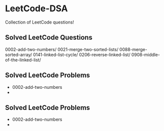 # LeetCode-DSA
Collection of LeetCode questions!
## Solved LeetCode Questions
0002-add-two-numbers/
0021-merge-two-sorted-lists/
0088-merge-sorted-array/
0141-linked-list-cycle/
0206-reverse-linked-list/
0908-middle-of-the-linked-list/
## Solved LeetCode Problems
- 0002-add-two-numbers
- 
## Solved LeetCode Problems
- 0002-add-two-numbers
- 

